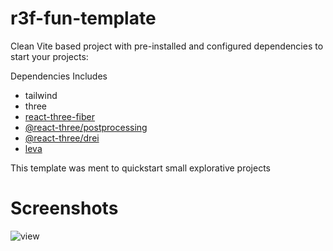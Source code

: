 # r3f-fun-template

Clean Vite based project with pre-installed and configured dependencies to start your projects:

Dependencies Includes

* tailwind
* three
* [react-three-fiber](https://docs.pmnd.rs/react-three-fiber/getting-started/introduction)
* [@react-three/postprocessing](https://github.com/pmndrs/react-postprocessing)
* [@react-three/drei](https://github.com/pmndrs/drei)
* [leva](https://github.com/pmndrs/leva)


This template was ment to quickstart small explorative projects

# Screenshots
![view](https://cdn.discordapp.com/attachments/801156110752284702/1094283609759817748/Screenshot_2023-04-08_at_11.30.50_AM.png)

